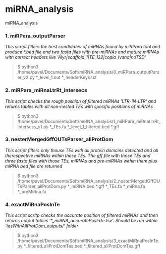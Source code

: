 # miRNA_analysis
miRNA_analysis

### 1. miRPara_outputParser

*This script filters the best candidates of miRNAs found by miRPara tool and produce \*.bed file and two fasta files with pre-miRNAs and mature miRNAs with correct headers like 'Alyr|scaffold_1|TE_132|copia_Ivana|noTSD'*

> $ python3 /home/pavel/Documents/Soft/miRNA_analysis/0_miRPara_outputParser_v2.py \*_level_1.out \*_headerKeys.txt


### 2. miRPara_miRnaLtrRt_intersecs

*This script checks the rough position of filtered miRNAs 'LTR-IN-LTR' and returns tables with all non-nested TEs with specific positions of miRNAs*

> $ python3 /home/pavel/Documents/Soft/miRNA_analysis/1_miRPara_miRnaLtrRt_intersecs_v1.py *_TEs.fa *_level_1_filtered.bed *.gff


### 3. nesterMergedGffOUTsParser_allProtDom

*This script filters only thouse TEs with all protein domains detected and all therespective miRNAs within these TEs. The gff file with those TEs and three fasta files with those TEs, miRNAs and pre-miRNAs within them plus miRNA bed file are returned*

> $ python3 /home/pavel/Documents/Soft/miRNA_analysis/2_nesterMergedGffOUTsParser_allProtDom.py *_miRNA.bed *.gff *_TEs.fa *_miRna.fa *_preMiRna.fa


### 4. exactMiRnaPosInTe

*This script scritp checks the accurate position of filtered miRNAs and then returns output tables '\*_miRNA_accuratePosInTe.tsv'. Should be run within 'tesWithAllProtDom_outputs/' folder*

> $ python3 /home/pavel/Documents/Soft/miRNA_analysis/3_exactMiRnaPosInTe.py *_filtered_allProtDomTes.bed *_filtered_allProtDomTes.gff
